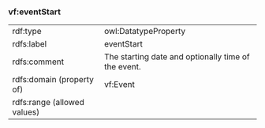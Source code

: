 ### vf:eventStart

<table>
<tr><td>rdf:type</td><td>owl:DatatypeProperty</td></tr>
<tr><td>rdfs:label</td><td>eventStart</td></tr>
<tr><td>rdfs:comment</td><td>The starting date and optionally time of the event.</td></tr>
<tr><td>rdfs:domain (property of)</td><td>vf:Event</td></tr>
<tr><td>rdfs:range (allowed values)</td><td></td></tr>
</table>